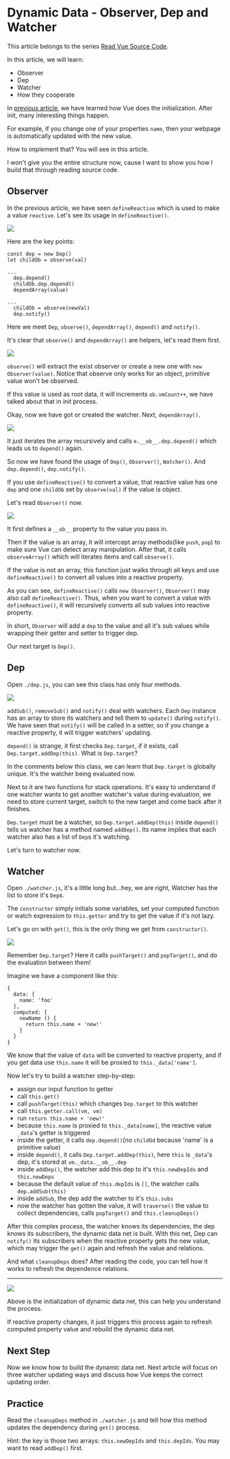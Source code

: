# Dynamic Data - Observer, Dep and Watcher



This article belongs to the series [Read Vue Source Code](https://github.com/numbbbbb/read-vue-source-code).

In this article, we will learn:

- Observer
- Dep
- Watcher
- How they cooperate

In [previous article](https://github.com/numbbbbb/read-vue-source-code/blob/master/03-init-introduction.md), we have learned how Vue does the initialization. After init, many interesting things happen.

For example, if you change one of your properties `name`, then your webpage is automatically updated with the new value.

How to implement that? You will see in this article.

I won't give you the entire structure now, cause I want to show you how I build that through reading source code.

## Observer

In the previous article, we have seen `defineReactive` which is used to make a value `reactive`. Let's see its usage in `defineReactive()`.

![](http://i.imgur.com/1qHoCtG.jpg)

Here are the key points:

```
const dep = new Dep()
let childOb = observe(val)

...
  dep.depend()
  childOb.dep.depend()
  dependArray(value)
  
...
  childOb = observe(newVal)
  dep.notify()
```

Here we meet `Dep`, `observe()`, `dependArray()`, `depend()` and `notify()`.

It's clear that `observe()` and `dependArray()` are helpers, let's read them first.

![](http://i.imgur.com/p1TKC2S.jpg)

`observe()` will extract the exist observer or create a new one with `new Observer(value)`. Notice that observe only works for an object, primitive value won't be observed.

If this value is used as root data, it will increments `ob.vmCount++`, we have talked about that in init process.

Okay, now we have got or created the watcher. Next, `dependArray()`.

![](http://i.imgur.com/85sa8Gz.jpg)

It just iterates the array recursively and calls `e.__ob__.dep.depend()` which leads us to `depend()` again.

So now we have found the usage of `Dep()`, `Observer()`, `Watcher()`. And `dep.depend()`, `dep.notify()`.

If you use `defineReactive()` to convert a value, that reactive value has one `dep` and one `childOb` set by `observe(val)` if the value is object.

Let's read `Observer()` now.

![](http://i.imgur.com/YHSDSec.jpg)

It first defines a `__ob__` property to the value you pass in. 

Then if the value is an array, it will intercept array methods(like `push`, `pop`) to make sure Vue can detect array manipulation. After that, it calls `observeArray()` which will iterates items and call `observe()`.

If the value is not an array, this function just walks through all keys and use `defineReactive()` to convert all values into a reactive property.

As you can see, `defineReactive()` calls `new Observer()`, `Observer()` may also call `defineReactive()`. Thus, when you want to convert a value with `defineReactive()`, it will recursively converts all sub values into reactive property.

In short, `Observer` will add a `dep` to the value and all it's sub values while wrapping their getter and setter to trigger dep.

Our next target is `Dep()`.

## Dep

Open `./dep.js`, you can see this class has only four methods.

![](http://i.imgur.com/hEoe7In.jpg)

`addSub()`, `removeSub()` and `notify()` deal with watchers. Each `Dep` instance has an array to store its watchers and tell them to `update()` during `notify()`. We have seen that `notify()` will be called in a setter, so if you change a reactive property, it will trigger watchers' updating.

`depend()` is strange, it first checks `Dep.target`, if it exists, call `Dep.target.addDep(this)`. What is `Dep.target`?

In the comments below this class, we can learn that `Dep.target` is globally unique. It's the watcher being evaluated now.

Next to it are two functions for stack operations. It's easy to understand if one watcher wants to get another watcher's value during evaluation, we need to store current target, switch to the new target and come back after it finishes.

`Dep.target` must be a watcher, so `Dep.target.addDep(this)` inside `depend()` tells us watcher has a method named `addDep()`. Its name implies that each watcher also has a list of `Dep`s it's watching.

Let's turn to watcher now.

## Watcher

Open `./watcher.js`, it's a little long but...hey, we are right, Watcher has the list to store it's `Dep`s.

The `constructor` simply initials some variables, set your computed function or watch expression to `this.getter` and try to get the value if it's not lazy.

Let's go on with `get()`, this is the only thing we get from `constructor()`.

![](http://i.imgur.com/8bgITCW.jpg)

Remember `Dep.target`? Here it calls `pushTarget()` and `popTarget()`, and do the evaluation between them!

Imagine we have a component like this:

```
{
  data: {
    name: 'foo'
  },
  computed: {
    newName () {
      return this.name + 'new!'
    }
  }
}
```

We know that the value of `data` will be converted to reactive property, and if you get data use `this.name` it will be proxied to `this._data['name']`.

Now let's try to build a watcher step-by-step:

- assign our input function to getter
- call `this.get()`
- call `pushTarget(this)` which changes `Dep.target` to this watcher
- call `this.getter.call(vm, vm)`
- run `return this.name + 'new!'`
- because `this.name` is proxied to `this._data[name]`, the reactive value `_data`'s getter is triggered
- inside the getter, it calls `dep.depend()`(no `childOd` because 'name' is a primitive value)
- inside `depend()`, it calls `Dep.target.addDep(this)`, here `this` is `_data`'s dep, it's stored at `vm._data.__ob__.dep`
- inside `addDep()`, the watcher add this dep to it's `this.newDepIds` and `this.newDeps`
- because the default value of `this.depIds` is `[]`, the watcher calls `dep.addSub(this)`
- inside `addSub`, the dep add the watcher to it's `this.subs`
- now the watcher has gotten the value, it will `traverse()` the value to collect dependencies, calls `popTarget()` and `this.cleanupDeps()`

After this complex process, the watcher knows its dependencies, the dep knows its subscribers, the dynamic data net is built. With this net, Dep can `notify()` its subscribers when the reactive property gets the new value, which may trigger the `get()` again and refresh the value and relations.

And what `cleanupDeps` does? After reading the code, you can tell how it works to refresh the dependence relations.

---

![](http://i.imgur.com/5BRYgfi.jpg)

Above is the initialization of dynamic data net, this can help you understand the process.

If reactive property changes, it just triggers this process again to refresh computed property value and rebuild the dynamic data net.

## Next Step

Now we know how to build the dynamic data net. Next article will focus on three watcher updating ways and discuss how Vue keeps the correct updating order.

## Practice

Read the `cleanupDeps` method in `./watcher.js` and tell how this method updates the dependency during `get()` process.

Hint: the key is those two arrays: `this.newDepIds` and `this.depIds`. You may want to read `addDep()` first.



